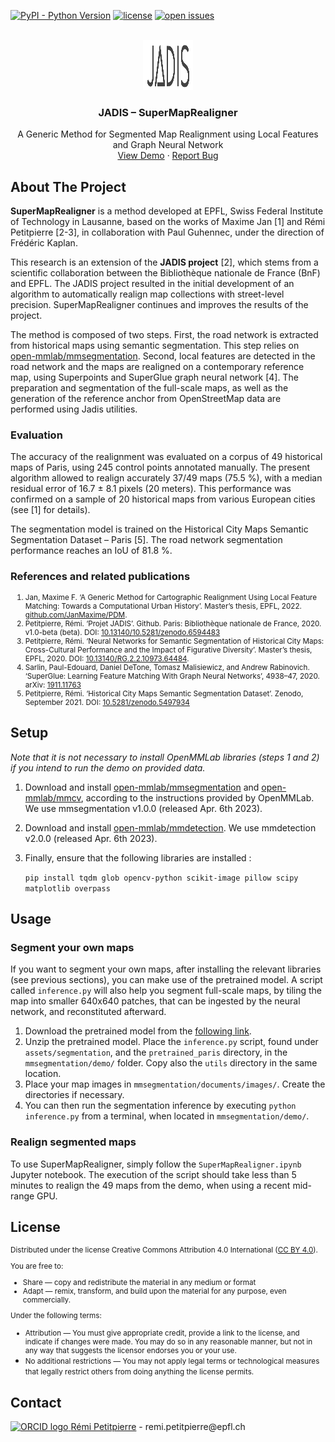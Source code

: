 [![PyPI - Python Version](https://img.shields.io/badge/python-3.8-blue)](https://www.python.org/downloads/release/python-3813/)
[![license](https://img.shields.io/badge/license-CC%20BY%204.0-brightgreen)](https://creativecommons.org/licenses/by/4.0/)
[![open issues](https://isitmaintained.com/badge/open/BnF-jadis/SuperMapRealigner.svg)](https://github.com/BnF-jadis/SuperMapRealigner/issues)


<!-- PROJECT LOGO -->
<br />
<div align="center">
  <a>
    <img src="assets/img/jadis_logo.svg" alt="Logo" width="80" height="80">
  </a>

  <h3 align="center">JADIS – SuperMapRealigner</h3>

  <p align="center">
    A Generic Method for Segmented Map Realignment using Local Features and Graph Neural Network
    <br />
    <a href="https://github.com/BnF-jadis/SuperMapRealigner/blob/ddfa08f1d9c74c678be785ef8a98e7f1e96cc1d4/SuperMapRealigner.ipynb">View Demo</a>
    ·
    <a href="https://github.com/BnF-jadis/SuperMapRealigner/issues">Report Bug</a>
  </p>
</div>

## About The Project

**SuperMapRealigner** is a method developed at EPFL, Swiss Federal Institute of Technology in Lausanne, based on the works of Maxime Jan [1] and Rémi Petitpierre [2-3], in collaboration with Paul Guhennec, under the direction of Frédéric Kaplan.

This research is an extension of the **JADIS project** [2], which stems from a scientific collaboration between the Bibliothèque nationale de France (BnF) and EPFL. The JADIS project resulted in the initial development of an algorithm to automatically realign map collections with street-level precision. SuperMapRealigner continues and improves the results of the project.

The method is composed of two steps. First, the road network is extracted from historical maps using semantic segmentation. This step relies on [open-mmlab/mmsegmentation](https://github.com/open-mmlab/mmsegmentation). Second, local features are detected in the road network and the maps are realigned on a contemporary reference map, using Superpoints and SuperGlue graph neural network [4]. The preparation and segmentation of the full-scale maps, as well as the generation of the reference anchor from OpenStreetMap data are performed using Jadis utilities.

### Evaluation

The accuracy of the realignment was evaluated on a corpus of 49 historical maps of Paris, using 245 control points annotated manually. The present algorithm allowed to realign accurately 37/49 maps (75.5 %), with a median residual error of 16.7 ± 8.1 pixels (20 meters). This performance was confirmed on a sample of 20 historical maps from various European cities (see [1] for details).

The segmentation model is trained on the Historical City Maps Semantic Segmentation Dataset – Paris [5]. The road network segmentation performance reaches an IoU of 81.8 %. 

### References and related publications

<div><small>
<ol type = "1">
<li>Jan, Maxime F. ‘A Generic Method for Cartographic Realignment Using Local Feature Matching: Towards a Computational Urban History’. Master’s thesis, EPFL, 2022. <a href="https://github.com/JanMaxime/PDM">github.com/JanMaxime/PDM</a>.</li>
<li>Petitpierre, Rémi. ‘Projet JADIS’. Github. Paris: Bibliothèque nationale de France, 2020. v1.0-beta (beta). DOI: <a href="https://github.com/BnF-jadis/projet">10.13140/10.5281/zenodo.6594483</a></li>
<li>Petitpierre, Rémi. ‘Neural Networks for Semantic Segmentation of Historical City Maps: Cross-Cultural Performance and the Impact of Figurative Diversity’. Master’s thesis, EPFL, 2020. DOI: 
<a href="https://dx.doi.org/10.13140/RG.2.2.10973.64484">10.13140/RG.2.2.10973.64484</a>.</li>
<li>Sarlin, Paul-Edouard, Daniel DeTone, Tomasz Malisiewicz, and Andrew Rabinovich. ‘SuperGlue: Learning Feature Matching With Graph Neural Networks’, 4938–47, 2020. arXiv: <a href="https://arxiv.org/abs/1911.11763">1911.11763</a>
</li>
<li>Petitpierre, Rémi. ‘Historical City Maps Semantic Segmentation Dataset’. Zenodo, September 2021. DOI: <a href="https://doi.org/10.5281/zenodo.5497934">10.5281/zenodo.5497934</a></li>
</small></div>

## Setup
_Note that it is not necessary to install OpenMMLab libraries (steps 1 and 2) if you intend to run the demo on provided data._

1. Download and install [open-mmlab/mmsegmentation](https://github.com/open-mmlab/mmsegmentation) and [open-mmlab/mmcv](https://github.com/open-mmlab/mmcv), according to the instructions provided by OpenMMLab. We use mmsegmentation v1.0.0 (released Apr. 6th 2023).
2. Download and install [open-mmlab/mmdetection](https://github.com/open-mmlab/mmdetection). We use mmdetection v2.0.0 (released Apr. 6th 2023).
3. Finally, ensure that the following libraries are installed :

   ```pip install tqdm glob opencv-python scikit-image pillow scipy matplotlib overpass```

## Usage

### Segment your own maps

If you want to segment your own maps, after installing the relevant libraries (see previous sections), you can make use of the pretrained model. A script called `inference.py` will also help you segment full-scale maps, by tiling the map into smaller 640x640 patches, that can be ingested by the neural network, and reconstituted afterward.
  
1. Download the pretrained model from the [following link](https://drive.google.com/file/d/1efBpz33_ivZpZbUiIPvn4jn6zsgRtgYu/view?usp=share_link). 
2. Unzip the pretrained model. Place the `inference.py` script, found under `assets/segmentation`, and the `pretrained_paris` directory, in the `mmsegmentation/demo/` folder. Copy also the `utils` directory in the same location.
3. Place your map images in `mmsegmentation/documents/images/`. Create the directories if necessary.
4. You can then run the segmentation inference by executing `python inference.py` from a terminal, when located in `mmsegmentation/demo/`.

### Realign segmented maps

To use SuperMapRealigner, simply follow the `SuperMapRealigner.ipynb` Jupyter notebook. The execution of the script should take less than 5 minutes to realign the 49 maps from the demo, when using a recent mid-range GPU.

## License

<div><small>

Distributed under the license Creative Commons Attribution 4.0 International ([CC BY 4.0](https://creativecommons.org/licenses/by/4.0/)).

You are free to:
* Share — copy and redistribute the material in any medium or format
* Adapt — remix, transform, and build upon the material for any purpose, even commercially.

Under the following terms:
* Attribution — You must give appropriate credit, provide a link to the license, and indicate if changes were made. You may do so in any reasonable manner, but not in any way that suggests the licensor endorses you or your use.
* No additional restrictions — You may not apply legal terms or technological measures that legally restrict others from doing anything the license permits. 
</small></div>

## Contact

<a href="https://orcid.org/0000-0001-9138-6727">
<img alt="ORCID logo" src="https://info.orcid.org/wp-content/uploads/2019/11/orcid_16x16.png" width="16" height="16"/> <a href="https://people.epfl.ch/remi.petitpierre">Rémi Petitpierre</a>
 - remi.petitpierre@epfl.ch

